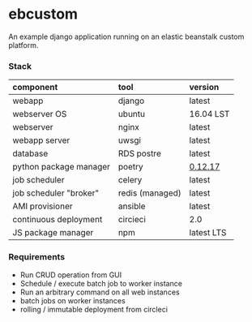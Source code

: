 # ebcustom
An example django application running on an elastic beanstalk custom platform.

### Stack

| component | tool | version |
|:-|:-|:-|
| webapp | django | latest |
| webserver OS | ubuntu | 16.04 LST |
| webserver | nginx | latest |
| webapp server | uwsgi | latest |
| database | RDS postre | latest |
| python package manager | poetry | [0.12.17](https://github.com/sdispater/poetry/releases/tag/0.12.17) |
| job scheduler | celery | latest |
| job scheduler "broker" | redis (managed) | latest |
| AMI provisioner | ansible | latest |
| continuous deployment | circieci | 2.0 |
| JS package manager | npm | latest LTS |

### Requirements

- Run CRUD operation from GUI
- Schedule / execute batch job to worker instance
- Run an arbitrary command on all web instances
- batch jobs on worker instances
- rolling / immutable deployment from circleci

